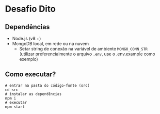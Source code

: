 # Desafio Dito

## Dependências

- Node.js (v8 +)
- MongoDB local, em rede ou na nuvem 
  - Setar string de conexão na variável de ambiente `MONGO_CONN_STR` (utilizar preferencialmente o arquivo `.env`, use o .env.example como exemplo)

## Como executar?

```
# entrar na pasta do código-fonte (src)
cd src
# instalar as dependências
npm i
# executar
npm start
```

